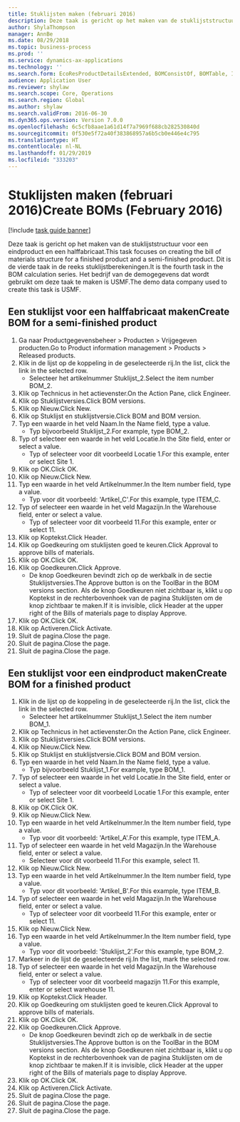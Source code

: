```yaml
---
title: Stuklijsten maken (februari 2016)
description: Deze taak is gericht op het maken van de stuklijststructuur voor een eindproduct en een halffabricaat.
author: ShylaThompson
manager: AnnBe
ms.date: 08/29/2018
ms.topic: business-process
ms.prod: ''
ms.service: dynamics-ax-applications
ms.technology: ''
ms.search.form: EcoResProductDetailsExtended, BOMConsistOf, BOMTable, InventLocationIdLookup
audience: Application User
ms.reviewer: shylaw
ms.search.scope: Core, Operations
ms.search.region: Global
ms.author: shylaw
ms.search.validFrom: 2016-06-30
ms.dyn365.ops.version: Version 7.0.0
ms.openlocfilehash: 6c5cfb8aae1a61d14f7a7969f688cb282530840d
ms.sourcegitcommit: 0f530e5f72a40f383868957a6b5cb0e446e4c795
ms.translationtype: HT
ms.contentlocale: nl-NL
ms.lasthandoff: 01/29/2019
ms.locfileid: "333203"
---
```

# <a name="create-boms-february-2016"></a><span data-ttu-id="0195c-103">Stuklijsten maken (februari 2016)</span><span class="sxs-lookup"><span data-stu-id="0195c-103">Create BOMs (February 2016)</span></span>

[!include [task guide banner](../../includes/task-guide-banner.md)]

<span data-ttu-id="0195c-104">Deze taak is gericht op het maken van de stuklijststructuur voor een eindproduct en een halffabricaat.</span><span class="sxs-lookup"><span data-stu-id="0195c-104">This task focuses on creating the bill of materials structure for a finished product and a semi-finished product.</span></span> <span data-ttu-id="0195c-105">Dit is de vierde taak in de reeks stuklijstberekeningen.</span><span class="sxs-lookup"><span data-stu-id="0195c-105">It is the fourth task in the BOM calculation series.</span></span> <span data-ttu-id="0195c-106">Het bedrijf van de demogegevens dat wordt gebruikt om deze taak te maken is USMF.</span><span class="sxs-lookup"><span data-stu-id="0195c-106">The demo data company used to create this task is USMF.</span></span>


## <a name="create-bom-for-a-semi-finished-product"></a><span data-ttu-id="0195c-107">Een stuklijst voor een halffabricaat maken</span><span class="sxs-lookup"><span data-stu-id="0195c-107">Create BOM for a semi-finished product</span></span>
1. <span data-ttu-id="0195c-108">Ga naar Productgegevensbeheer > Producten > Vrijgegeven producten.</span><span class="sxs-lookup"><span data-stu-id="0195c-108">Go to Product information management > Products > Released products.</span></span>
2. <span data-ttu-id="0195c-109">Klik in de lijst op de koppeling in de geselecteerde rij.</span><span class="sxs-lookup"><span data-stu-id="0195c-109">In the list, click the link in the selected row.</span></span>
    * <span data-ttu-id="0195c-110">Selecteer het artikelnummer Stuklijst_2.</span><span class="sxs-lookup"><span data-stu-id="0195c-110">Select the item number BOM_2.</span></span>  
3. <span data-ttu-id="0195c-111">Klik op Technicus in het actievenster.</span><span class="sxs-lookup"><span data-stu-id="0195c-111">On the Action Pane, click Engineer.</span></span>
4. <span data-ttu-id="0195c-112">Klik op Stuklijstversies.</span><span class="sxs-lookup"><span data-stu-id="0195c-112">Click BOM versions.</span></span>
5. <span data-ttu-id="0195c-113">Klik op Nieuw.</span><span class="sxs-lookup"><span data-stu-id="0195c-113">Click New.</span></span>
6. <span data-ttu-id="0195c-114">Klik op Stuklijst en stuklijstversie.</span><span class="sxs-lookup"><span data-stu-id="0195c-114">Click BOM and BOM version.</span></span>
7. <span data-ttu-id="0195c-115">Typ een waarde in het veld Naam.</span><span class="sxs-lookup"><span data-stu-id="0195c-115">In the Name field, type a value.</span></span>
    * <span data-ttu-id="0195c-116">Typ bijvoorbeeld Stuklijst_2.</span><span class="sxs-lookup"><span data-stu-id="0195c-116">For example, type BOM_2.</span></span>  
8. <span data-ttu-id="0195c-117">Typ of selecteer een waarde in het veld Locatie.</span><span class="sxs-lookup"><span data-stu-id="0195c-117">In the Site field, enter or select a value.</span></span>
    * <span data-ttu-id="0195c-118">Typ of selecteer voor dit voorbeeld Locatie 1.</span><span class="sxs-lookup"><span data-stu-id="0195c-118">For this example, enter or select Site 1.</span></span>  
9. <span data-ttu-id="0195c-119">Klik op OK.</span><span class="sxs-lookup"><span data-stu-id="0195c-119">Click OK.</span></span>
10. <span data-ttu-id="0195c-120">Klik op Nieuw.</span><span class="sxs-lookup"><span data-stu-id="0195c-120">Click New.</span></span>
11. <span data-ttu-id="0195c-121">Typ een waarde in het veld Artikelnummer.</span><span class="sxs-lookup"><span data-stu-id="0195c-121">In the Item number field, type a value.</span></span>
    * <span data-ttu-id="0195c-122">Typ voor dit voorbeeld: 'Artikel_C'.</span><span class="sxs-lookup"><span data-stu-id="0195c-122">For this example, type ITEM_C.</span></span>  
12. <span data-ttu-id="0195c-123">Typ of selecteer een waarde in het veld Magazijn.</span><span class="sxs-lookup"><span data-stu-id="0195c-123">In the Warehouse field, enter or select a value.</span></span>
    * <span data-ttu-id="0195c-124">Typ of selecteer voor dit voorbeeld 11.</span><span class="sxs-lookup"><span data-stu-id="0195c-124">For this example, enter or select 11.</span></span>  
13. <span data-ttu-id="0195c-125">Klik op Koptekst.</span><span class="sxs-lookup"><span data-stu-id="0195c-125">Click Header.</span></span>
14. <span data-ttu-id="0195c-126">Klik op Goedkeuring om stuklijsten goed te keuren.</span><span class="sxs-lookup"><span data-stu-id="0195c-126">Click Approval to approve bills of materials.</span></span>
15. <span data-ttu-id="0195c-127">Klik op OK.</span><span class="sxs-lookup"><span data-stu-id="0195c-127">Click OK.</span></span>
16. <span data-ttu-id="0195c-128">Klik op Goedkeuren.</span><span class="sxs-lookup"><span data-stu-id="0195c-128">Click Approve.</span></span>
    * <span data-ttu-id="0195c-129">De knop Goedkeuren bevindt zich op de werkbalk in de sectie Stuklijstversies.</span><span class="sxs-lookup"><span data-stu-id="0195c-129">The Approve button is on the ToolBar in the  BOM versions section.</span></span> <span data-ttu-id="0195c-130">Als de knop Goedkeuren niet zichtbaar is, klikt u op Koptekst in de rechterbovenhoek van de pagina Stuklijsten om de knop zichtbaar te maken.</span><span class="sxs-lookup"><span data-stu-id="0195c-130">If it is invisible, click Header at the upper right of the Bills of materials page to display Approve.</span></span>  
17. <span data-ttu-id="0195c-131">Klik op OK.</span><span class="sxs-lookup"><span data-stu-id="0195c-131">Click OK.</span></span>
18. <span data-ttu-id="0195c-132">Klik op Activeren.</span><span class="sxs-lookup"><span data-stu-id="0195c-132">Click Activate.</span></span>
19. <span data-ttu-id="0195c-133">Sluit de pagina.</span><span class="sxs-lookup"><span data-stu-id="0195c-133">Close the page.</span></span>
20. <span data-ttu-id="0195c-134">Sluit de pagina.</span><span class="sxs-lookup"><span data-stu-id="0195c-134">Close the page.</span></span>
21. <span data-ttu-id="0195c-135">Sluit de pagina.</span><span class="sxs-lookup"><span data-stu-id="0195c-135">Close the page.</span></span>

## <a name="create-bom-for-a-finished-product"></a><span data-ttu-id="0195c-136">Een stuklijst voor een eindproduct maken</span><span class="sxs-lookup"><span data-stu-id="0195c-136">Create BOM for a finished product</span></span>
1. <span data-ttu-id="0195c-137">Klik in de lijst op de koppeling in de geselecteerde rij.</span><span class="sxs-lookup"><span data-stu-id="0195c-137">In the list, click the link in the selected row.</span></span>
    * <span data-ttu-id="0195c-138">Selecteer het artikelnummer Stuklijst_1.</span><span class="sxs-lookup"><span data-stu-id="0195c-138">Select the item number BOM_1.</span></span>  
2. <span data-ttu-id="0195c-139">Klik op Technicus in het actievenster.</span><span class="sxs-lookup"><span data-stu-id="0195c-139">On the Action Pane, click Engineer.</span></span>
3. <span data-ttu-id="0195c-140">Klik op Stuklijstversies.</span><span class="sxs-lookup"><span data-stu-id="0195c-140">Click BOM versions.</span></span>
4. <span data-ttu-id="0195c-141">Klik op Nieuw.</span><span class="sxs-lookup"><span data-stu-id="0195c-141">Click New.</span></span>
5. <span data-ttu-id="0195c-142">Klik op Stuklijst en stuklijstversie.</span><span class="sxs-lookup"><span data-stu-id="0195c-142">Click BOM and BOM version.</span></span>
6. <span data-ttu-id="0195c-143">Typ een waarde in het veld Naam.</span><span class="sxs-lookup"><span data-stu-id="0195c-143">In the Name field, type a value.</span></span>
    * <span data-ttu-id="0195c-144">Typ bijvoorbeeld Stuklijst_1.</span><span class="sxs-lookup"><span data-stu-id="0195c-144">For example, type BOM_1.</span></span>  
7. <span data-ttu-id="0195c-145">Typ of selecteer een waarde in het veld Locatie.</span><span class="sxs-lookup"><span data-stu-id="0195c-145">In the Site field, enter or select a value.</span></span>
    * <span data-ttu-id="0195c-146">Typ of selecteer voor dit voorbeeld Locatie 1.</span><span class="sxs-lookup"><span data-stu-id="0195c-146">For this example, enter or select Site 1.</span></span>  
8. <span data-ttu-id="0195c-147">Klik op OK.</span><span class="sxs-lookup"><span data-stu-id="0195c-147">Click OK.</span></span>
9. <span data-ttu-id="0195c-148">Klik op Nieuw.</span><span class="sxs-lookup"><span data-stu-id="0195c-148">Click New.</span></span>
10. <span data-ttu-id="0195c-149">Typ een waarde in het veld Artikelnummer.</span><span class="sxs-lookup"><span data-stu-id="0195c-149">In the Item number field, type a value.</span></span>
    * <span data-ttu-id="0195c-150">Typ voor dit voorbeeld: 'Artikel_A'.</span><span class="sxs-lookup"><span data-stu-id="0195c-150">For this example, type ITEM_A.</span></span>  
11. <span data-ttu-id="0195c-151">Typ of selecteer een waarde in het veld Magazijn.</span><span class="sxs-lookup"><span data-stu-id="0195c-151">In the Warehouse field, enter or select a value.</span></span>
    * <span data-ttu-id="0195c-152">Selecteer voor dit voorbeeld 11.</span><span class="sxs-lookup"><span data-stu-id="0195c-152">For this example, select 11.</span></span>  
12. <span data-ttu-id="0195c-153">Klik op Nieuw.</span><span class="sxs-lookup"><span data-stu-id="0195c-153">Click New.</span></span>
13. <span data-ttu-id="0195c-154">Typ een waarde in het veld Artikelnummer.</span><span class="sxs-lookup"><span data-stu-id="0195c-154">In the Item number field, type a value.</span></span>
    * <span data-ttu-id="0195c-155">Typ voor dit voorbeeld: 'Artikel_B'.</span><span class="sxs-lookup"><span data-stu-id="0195c-155">For this example, type ITEM_B.</span></span>  
14. <span data-ttu-id="0195c-156">Typ of selecteer een waarde in het veld Magazijn.</span><span class="sxs-lookup"><span data-stu-id="0195c-156">In the Warehouse field, enter or select a value.</span></span>
    * <span data-ttu-id="0195c-157">Typ of selecteer voor dit voorbeeld 11.</span><span class="sxs-lookup"><span data-stu-id="0195c-157">For this example, enter or select 11.</span></span>  
15. <span data-ttu-id="0195c-158">Klik op Nieuw.</span><span class="sxs-lookup"><span data-stu-id="0195c-158">Click New.</span></span>
16. <span data-ttu-id="0195c-159">Typ een waarde in het veld Artikelnummer.</span><span class="sxs-lookup"><span data-stu-id="0195c-159">In the Item number field, type a value.</span></span>
    * <span data-ttu-id="0195c-160">Typ voor dit voorbeeld: 'Stuklijst_2'.</span><span class="sxs-lookup"><span data-stu-id="0195c-160">For this example, type BOM_2.</span></span>  
17. <span data-ttu-id="0195c-161">Markeer in de lijst de geselecteerde rij.</span><span class="sxs-lookup"><span data-stu-id="0195c-161">In the list, mark the selected row.</span></span>
18. <span data-ttu-id="0195c-162">Typ of selecteer een waarde in het veld Magazijn.</span><span class="sxs-lookup"><span data-stu-id="0195c-162">In the Warehouse field, enter or select a value.</span></span>
    * <span data-ttu-id="0195c-163">Typ of selecteer voor dit voorbeeld magazijn 11.</span><span class="sxs-lookup"><span data-stu-id="0195c-163">For this example, enter or select warehouse 11.</span></span>  
19. <span data-ttu-id="0195c-164">Klik op Koptekst.</span><span class="sxs-lookup"><span data-stu-id="0195c-164">Click Header.</span></span>
20. <span data-ttu-id="0195c-165">Klik op Goedkeuring om stuklijsten goed te keuren.</span><span class="sxs-lookup"><span data-stu-id="0195c-165">Click Approval to approve bills of materials.</span></span>
21. <span data-ttu-id="0195c-166">Klik op OK.</span><span class="sxs-lookup"><span data-stu-id="0195c-166">Click OK.</span></span>
22. <span data-ttu-id="0195c-167">Klik op Goedkeuren.</span><span class="sxs-lookup"><span data-stu-id="0195c-167">Click Approve.</span></span>
    * <span data-ttu-id="0195c-168">De knop Goedkeuren bevindt zich op de werkbalk in de sectie Stuklijstversies.</span><span class="sxs-lookup"><span data-stu-id="0195c-168">The Approve button is on the ToolBar in the  BOM versions section.</span></span> <span data-ttu-id="0195c-169">Als de knop Goedkeuren niet zichtbaar is, klikt u op Koptekst in de rechterbovenhoek van de pagina Stuklijsten om de knop zichtbaar te maken.</span><span class="sxs-lookup"><span data-stu-id="0195c-169">If it is invisible, click Header at the upper right of the Bills of materials page to display Approve.</span></span>  
23. <span data-ttu-id="0195c-170">Klik op OK.</span><span class="sxs-lookup"><span data-stu-id="0195c-170">Click OK.</span></span>
24. <span data-ttu-id="0195c-171">Klik op Activeren.</span><span class="sxs-lookup"><span data-stu-id="0195c-171">Click Activate.</span></span>
25. <span data-ttu-id="0195c-172">Sluit de pagina.</span><span class="sxs-lookup"><span data-stu-id="0195c-172">Close the page.</span></span>
26. <span data-ttu-id="0195c-173">Sluit de pagina.</span><span class="sxs-lookup"><span data-stu-id="0195c-173">Close the page.</span></span>
27. <span data-ttu-id="0195c-174">Sluit de pagina.</span><span class="sxs-lookup"><span data-stu-id="0195c-174">Close the page.</span></span>

